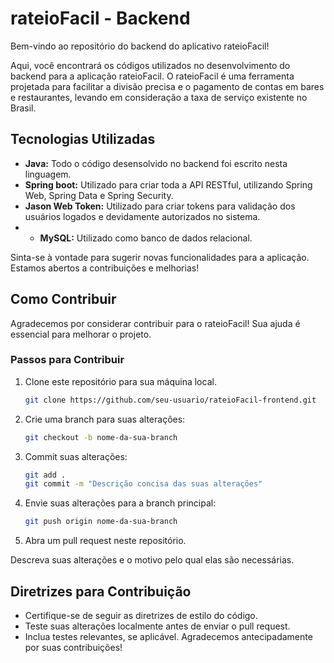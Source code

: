 # rateioFacil - Backend

Bem-vindo ao repositório do backend do aplicativo rateioFacil!

Aqui, você encontrará os códigos utilizados no desenvolvimento do backend para a aplicação rateioFacil. O rateioFacil é uma ferramenta projetada para facilitar a divisão precisa e o pagamento de contas em bares e restaurantes, levando em consideração a taxa de serviço existente no Brasil.

## Tecnologias Utilizadas

- **Java:** Todo o código desensolvido no backend foi escrito nesta linguagem.
- **Spring boot:** Utilizado para criar toda a API RESTful, utilizando Spring Web, Spring Data e Spring Security.
- **Jason Web Token:** Utilizado para criar tokens para validação dos usuários logados e devidamente autorizados no sistema.
- - **MySQL:** Utilizado como banco de dados relacional.

Sinta-se à vontade para sugerir novas funcionalidades para a aplicação. Estamos abertos a contribuições e melhorias!

## Como Contribuir

Agradecemos por considerar contribuir para o rateioFacil! Sua ajuda é essencial para melhorar o projeto.

### Passos para Contribuir

1. Clone este repositório para sua máquina local.
   ```bash
   git clone https://github.com/seu-usuario/rateioFacil-frontend.git
2. Crie uma branch para suas alterações:
   ```bash
   git checkout -b nome-da-sua-branch
3. Commit suas alterações:
   ```bash
   git add .
   git commit -m "Descrição concisa das suas alterações"
4. Envie suas alterações para a branch principal:
   ```bash
   git push origin nome-da-sua-branch
5. Abra um pull request neste repositório.

Descreva suas alterações e o motivo pelo qual elas são necessárias.


## Diretrizes para Contribuição

* Certifique-se de seguir as diretrizes de estilo do código.
* Teste suas alterações localmente antes de enviar o pull request.
* Inclua testes relevantes, se aplicável.
Agradecemos antecipadamente por suas contribuições!
